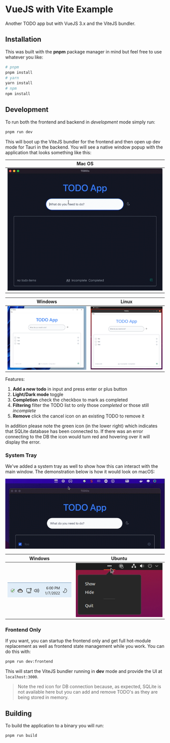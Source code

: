 # VueJS with Vite Example

Another TODO app but with VueJS 3.x and the ViteJS bundler.

## Installation

This was built with the **pnpm** package manager in mind but feel free to use whatever you like:

```bash
# pnpm
pnpm install
# yarn
yarn install
# npm
npm install
```

## Development

To run both the frontend and backend in _development_ mode simply run:

```bash
pnpm run dev
```

This will boot up the ViteJS bundler for the frontend and then open up dev mode for Tauri in the backend. You will see a native window popup with the application that looks something like this:

| Mac OS                               |
| ------------------------------------ |
| ![app look and feel](./docs/app.gif) |

| Windows                                      | Linux                                       |
| -------------------------------------------- | ------------------------------------------- |
| ![app look and feel](./docs/windows-app.png) | ![app look and feel](./docs/ubuntu-app.png) |

Features: 
1. **Add a new todo** in input and press enter or plus button
2. **Light/Dark mode** toggle
3. **Completion** check the checkbox to mark as completed
4. **Filtering** filter the TODO list to only those _completed_ or those still _incomplete_
5. **Remove** click the cancel icon on an existing TODO to remove it

In addition please note the green icon (in the lower right) which indicates that SQLite database has been connected to. If there was an error connecting to the DB the icon would turn red and hovering over it will display the error.

### System Tray

We've added a system tray as well to show how this can interact with the main window. The demonstration below is how it would look on macOS:

![mac OS system tray](./docs/mac-system-tray.gif)

| Windows                                                | Ubuntu                                               |
| ------------------------------------------------------ | ---------------------------------------------------- |
| ![windows system tray](./docs/windows-system-tray.png) | ![ubuntu system tray](./docs/ubuntu-system-tray.png) |

### Frontend Only

If you want, you can startup the frontend only and get full hot-module replacement as well as frontend state management while you work. You can do this with:

```bash
pnpm run dev:frontend
```

This will start the ViteJS bundler running in **dev** mode and provide the UI at `localhost:3000`.

> Note the red icon for DB connection because, as expected, SQLite is not available here but you can add and remove TODO's as they are being stored in memory.

## Building

To build the application to a binary you will run:

```bash
pnpm run build
```